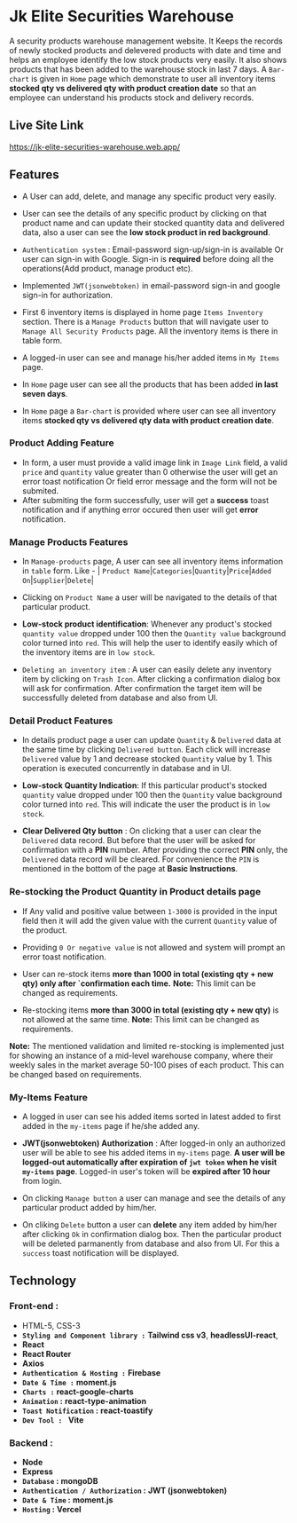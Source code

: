 
# Jk Elite Securities Warehouse

A security products warehouse management website. It Keeps the records of newly stocked products and delevered products with date and time and helps an employee identify the low stock products very easily. It also shows products that has been added to the warehouse stock in last 7 days. A `Bar-chart` is given in `Home` page which demonstrate to user all inventory items **stocked qty vs delivered qty with product creation date** so that an employee can understand his products stock and delivery records.
## Live Site Link

https://jk-elite-securities-warehouse.web.app/


## Features

- A User can add, delete, and manage any specific product very easily. 

- User can see the details of any specific product by clicking on that product name and can update their stocked quantity data and delivered data, also a user can see the **low stock product in red background**.

- `Authentication system` : Email-password sign-up/sign-in is available Or user can sign-in with Google. Sign-in is **required** before doing all the operations(Add product, manage product etc).

- Implemented `JWT(jsonwebtoken)` in email-password sign-in and google sign-in for authorization.

- First 6 inventory items is displayed in home page `Items Inventory` section. There is a `Manage Products` button that will navigate user to `Manage All Security Products` page. All the inventory items is there in table form.

- A logged-in user can see and manage his/her added items in `My Items` page.

- In `Home` page user can see all the products that has been added **in last seven days**.

- In `Home` page a `Bar-chart` is provided where user can see all inventory items **stocked qty vs delivered qty data with product creation date**.

### Product Adding Feature
- In form, a user must provide a valid image link in `Image Link` field, a valid `price` and `quantity` value greater than 0 otherwise the user will get an error toast notification Or field error message and the form will not be submited.
- After submiting the form successfully, user will get a **success** toast notification and if anything error occured then user will get **error** notification.

### Manage Products Features

- In `Manage-products` page, A user can see all inventory items information in `table` form. Like -
| `Product Name`|`Categories`|`Quantity`|`Price`|`Added On`|`Supplier`|`Delete`|

- Clicking on `Product Name` a user will be navigated to the details of that particular product.

- **Low-stock product identification**: Whenever any product's stocked `quantity value` dropped under 100 then the `Quantity value` background color turned into `red`. This will help the user to identify easily which of the inventory items are in `low stock`.  

- `Deleting an inventory item` : A user can easily delete any inventory item by clicking on `Trash Icon`. After clicking a confirmation dialog box will ask for confirmation. After confirmation the target item will be successfully deleted from database and also from UI.

### Detail Product Features

- In details product page a user can update `Quantity` & `Delivered` data at the same time by clicking `Delivered button`. Each click will increase `Delivered` value by 1 and decrease stocked `Quantity` value by 1. This operation is executed concurrently in database and in UI.

- **Low-stock Quantity Indication**: If this particular product's stocked `quantity` value dropped under 100 then the `Quantity` value background color turned into `red`. This will indicate the user the product is in `low stock`.

- **Clear Delivered Qty button** : On clicking that a user can clear the `Delivered` data record. But before that the user will be asked for confirmation with a **PIN** number. After providing the correct **PIN** only, the `Delivered` data record will be cleared. For convenience the `PIN` is mentioned in the bottom of the page at **Basic Instructions**.

### Re-stocking the Product Quantity in Product details page 
- If Any valid and positive value between `1-3000` is provided in the input field then it will add the given value with the current `Quantity` value of the product.

- Providing `0 Or negative value` is not allowed and system will prompt an error toast notification.

- User can re-stock items **more than 1000 in total (existing qty + new qty) only after `confirmation each time.** **Note:** This limit can be changed as requirements.

- Re-stocking items **more than 3000 in total (existing qty + new qty)** is not allowed at the same time. **Note:** This limit can be changed as requirements.

**Note:** The mentioned validation and limited re-stocking is implemented just for showing an instance of a mid-level warehouse company, where their weekly sales in the market average 50-100 pises of each product. This can be changed based on requirements.

### My-Items Feature 
- A logged in user can see his added items sorted in latest added to first added in the `my-items` page if he/she added any.

- **JWT(jsonwebtoken) Authorization** : After logged-in only an authorized user will be able to see his added items in `my-items` page. **A user will be logged-out automatically after expiration of `jwt token` when he visit `my-items` page**. Logged-in user's token will be **expired after 10 hour** from login.

- On clicking `Manage button` a user can manage and see the details of any particular product added by him/her.

- On cliking `Delete` button a user can **delete** any item added by him/her after clicking `Ok` in confirmation dialog box. Then the particular product will be deleted parmanently from database and also from UI. For this a `success` toast notification will be displayed.

## Technology

### Front-end :
- HTML-5, CSS-3
- **`Styling and Component library :`** **Tailwind css v3**, **headlessUI-react**, 
- **React**
- **React Router**
- **Axios**
- **`Authentication & Hosting :`** **Firebase**
- **`Date & Time :`** **moment.js**
- **`Charts :`** **react-google-charts**
- **`Animation` :** **react-type-animation**
- **`Toast Notification` :** **react-toastify**
- **`Dev Tool : `** **Vite**

### Backend :
- **Node**
- **Express**
- **`Database` :** **mongoDB**
- **`Authentication / Authorization` :** **JWT (jsonwebtoken)**
- **`Date & Time` :** **moment.js**
- **`Hosting` :** **Vercel**